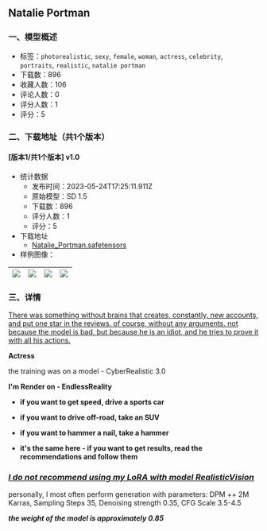 ## Natalie Portman
### 一、模型概述

- 标签：`photorealistic`, `sexy`, `female`, `woman`, `actress`, `celebrity`, `portraits`, `realistic`, `natalie portman`
- 下载数：896
- 收藏人数：106
- 评论人数：0
- 评分人数：1
- 评分：5

### 二、下载地址（共1个版本）

#### [版本1/共1个版本] v1.0

- 统计数据
  - 发布时间：2023-05-24T17:25:11.911Z
  - 原始模型：SD 1.5
  - 下载数：896
  - 评分人数：1
  - 评分：5
- 下载地址
  - [Natalie_Portman.safetensors](https://civitai.com/api/download/models/80003)
- 样例图像：

| <img src="https://image.civitai.com/xG1nkqKTMzGDvpLrqFT7WA/7f1b0476-ad89-450d-839e-2c26337606ad/width=450/897744.jpeg" /> | <img src="https://image.civitai.com/xG1nkqKTMzGDvpLrqFT7WA/468e1e97-492f-47f9-8d7d-b2a40598a50d/width=450/897752.jpeg" /> | <img src="https://image.civitai.com/xG1nkqKTMzGDvpLrqFT7WA/61cedee5-80b6-4156-af0b-a4997f9b4ce1/width=450/897755.jpeg" /> | <img src="https://image.civitai.com/xG1nkqKTMzGDvpLrqFT7WA/be27d48c-7aba-467c-bb85-caf460e4b46b/width=450/897756.jpeg" /> |
| ---- | ---- | ---- | ---- |


### 三、详情
<p><u>There was something without brains that creates, constantly, new accounts, and put one star in the reviews. of course, without any arguments. not because the model is bad, but because he is an idiot, and he tries to prove it with all his actions.</u></p><p></p><p><strong>Actress</strong></p><p></p><p>the training was on a model - CyberRealistic 3.0</p><p><strong>I'm Render on - EndlessReality</strong></p><p></p><ul><li><p><strong>if you want to get speed, drive a sports car</strong></p></li><li><p><strong>if you want to drive off-road, take an SUV</strong></p></li><li><p><strong>if you want to hammer a nail, take a hammer</strong></p></li><li><p><strong>it's the same here - if you want to get results, read the recommendations and follow them</strong></p></li></ul><p></p><h3><strong><em><u>I do not recommend using my LoRA with model RealisticVision</u></em></strong></h3><p></p><p>personally, I most often perform generation with parameters: DPM ++ 2M Karras, Sampling Steps 35, Denoising strength 0.35, CFG Scale 3.5-4.5</p><p></p><p><strong><em>the weight of the model is approximately 0.85</em></strong></p>